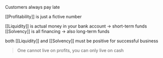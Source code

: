 Customers always pay late

[[Profitability]] is just a fictive number

[[Liquidity]] is actual money in your bank account -> short-term funds
[[Solvency]] is all financing -> also long-term funds

both [[Liquidity]] and [[Solvency]] must be positive for successful business

> One cannot live on profits, you can only live on cash
